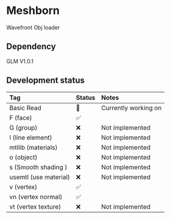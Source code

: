 # Meshborn
Wavefront Obj loader

## Dependency
GLM V1.0.1

## Development status

| Tag                  | Status             | Notes                |
|:---------------------|:-------------------|:---------------------|
| Basic Read           | :construction:     | Currently working on |
| F (face)             | :white_check_mark: |                      |
| G (group)            | :x:                | Not implemented      |
| l (line element)     | :x:                | Not implemented      |
| mtllib (materials)   | :x:                | Not implemented      |
| o (object)           | :x:                | Not implemented      |
| s (Smooth shading )  | :x:                | Not implemented      |
| usemtl (use material)| :x:                | Not implemented      |
| v (vertex)           | :white_check_mark: |                      |
| vn (vertex normal)   | :white_check_mark: |                      |
| vt (vertex texture)  | :x:                | Not implemented      |
